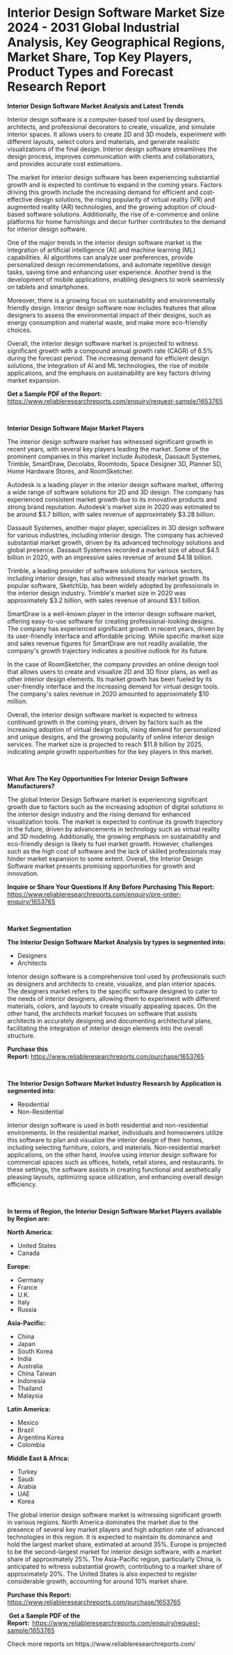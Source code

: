 <p><h1>Interior Design Software Market Size 2024 - 2031 Global Industrial Analysis, Key Geographical Regions, Market Share, Top Key Players, Product Types and Forecast Research Report</h1></p><p><strong>Interior Design Software Market Analysis and Latest Trends</strong></p>
<p><p>Interior design software is a computer-based tool used by designers, architects, and professional decorators to create, visualize, and simulate interior spaces. It allows users to create 2D and 3D models, experiment with different layouts, select colors and materials, and generate realistic visualizations of the final design. Interior design software streamlines the design process, improves communication with clients and collaborators, and provides accurate cost estimations.</p><p>The market for interior design software has been experiencing substantial growth and is expected to continue to expand in the coming years. Factors driving this growth include the increasing demand for efficient and cost-effective design solutions, the rising popularity of virtual reality (VR) and augmented reality (AR) technologies, and the growing adoption of cloud-based software solutions. Additionally, the rise of e-commerce and online platforms for home furnishings and decor further contributes to the demand for interior design software.</p><p>One of the major trends in the interior design software market is the integration of artificial intelligence (AI) and machine learning (ML) capabilities. AI algorithms can analyze user preferences, provide personalized design recommendations, and automate repetitive design tasks, saving time and enhancing user experience. Another trend is the development of mobile applications, enabling designers to work seamlessly on tablets and smartphones.</p><p>Moreover, there is a growing focus on sustainability and environmentally friendly design. Interior design software now includes features that allow designers to assess the environmental impact of their designs, such as energy consumption and material waste, and make more eco-friendly choices.</p><p>Overall, the interior design software market is projected to witness significant growth with a compound annual growth rate (CAGR) of 6.5% during the forecast period. The increasing demand for efficient design solutions, the integration of AI and ML technologies, the rise of mobile applications, and the emphasis on sustainability are key factors driving market expansion.</p></p>
<p><strong>Get a Sample PDF of the Report:&nbsp;</strong> <a href="https://www.reliableresearchreports.com/enquiry/request-sample/1653765">https://www.reliableresearchreports.com/enquiry/request-sample/1653765</a></p>
<p>&nbsp;</p>
<p><strong>Interior Design Software Major Market Players</strong></p>
<p><p>The interior design software market has witnessed significant growth in recent years, with several key players leading the market. Some of the prominent companies in this market include Autodesk, Dassault Systemes, Trimble, SmartDraw, Decolabs, Roomtodo, Space Designer 3D, Planner 5D, Home Hardware Stores, and RoomSketcher.</p><p>Autodesk is a leading player in the interior design software market, offering a wide range of software solutions for 2D and 3D design. The company has experienced consistent market growth due to its innovative products and strong brand reputation. Autodesk's market size in 2020 was estimated to be around $3.7 billion, with sales revenue of approximately $3.28 billion.</p><p>Dassault Systemes, another major player, specializes in 3D design software for various industries, including interior design. The company has achieved substantial market growth, driven by its advanced technology solutions and global presence. Dassault Systemes recorded a market size of about $4.5 billion in 2020, with an impressive sales revenue of around $4.18 billion.</p><p>Trimble, a leading provider of software solutions for various sectors, including interior design, has also witnessed steady market growth. Its popular software, SketchUp, has been widely adopted by professionals in the interior design industry. Trimble's market size in 2020 was approximately $3.2 billion, with sales revenue of around $3.1 billion.</p><p>SmartDraw is a well-known player in the interior design software market, offering easy-to-use software for creating professional-looking designs. The company has experienced significant growth in recent years, driven by its user-friendly interface and affordable pricing. While specific market size and sales revenue figures for SmartDraw are not readily available, the company's growth trajectory indicates a positive outlook for its future.</p><p>In the case of RoomSketcher, the company provides an online design tool that allows users to create and visualize 2D and 3D floor plans, as well as other interior design elements. Its market growth has been fueled by its user-friendly interface and the increasing demand for virtual design tools. The company's sales revenue in 2020 amounted to approximately $10 million.</p><p>Overall, the interior design software market is expected to witness continued growth in the coming years, driven by factors such as the increasing adoption of virtual design tools, rising demand for personalized and unique designs, and the growing popularity of online interior design services. The market size is projected to reach $11.8 billion by 2025, indicating ample growth opportunities for the key players in this market.</p></p>
<p>&nbsp;</p>
<p><strong>What Are The Key Opportunities For Interior Design Software Manufacturers?</strong></p>
<p><p>The global Interior Design Software market is experiencing significant growth due to factors such as the increasing adoption of digital solutions in the interior design industry and the rising demand for enhanced visualization tools. The market is expected to continue its growth trajectory in the future, driven by advancements in technology such as virtual reality and 3D modeling. Additionally, the growing emphasis on sustainability and eco-friendly design is likely to fuel market growth. However, challenges such as the high cost of software and the lack of skilled professionals may hinder market expansion to some extent. Overall, the Interior Design Software market presents promising opportunities for growth and innovation.</p></p>
<p><strong>Inquire or Share Your Questions If Any Before Purchasing This Report:</strong> <a href="https://www.reliableresearchreports.com/enquiry/pre-order-enquiry/1653765">https://www.reliableresearchreports.com/enquiry/pre-order-enquiry/1653765</a></p>
<p>&nbsp;</p>
<p><strong>Market Segmentation</strong></p>
<p><strong>The Interior Design Software Market Analysis by types is segmented into:</strong></p>
<p><ul><li>Designers</li><li>Architects</li></ul></p>
<p><p>Interior design software is a comprehensive tool used by professionals such as designers and architects to create, visualize, and plan interior spaces. The designers market refers to the specific software designed to cater to the needs of interior designers, allowing them to experiment with different materials, colors, and layouts to create visually appealing spaces. On the other hand, the architects market focuses on software that assists architects in accurately designing and documenting architectural plans, facilitating the integration of interior design elements into the overall structure.</p></p>
<p><strong>Purchase this Report:&nbsp;</strong><a href="https://www.reliableresearchreports.com/purchase/1653765">https://www.reliableresearchreports.com/purchase/1653765</a></p>
<p>&nbsp;</p>
<p><strong>The Interior Design Software Market Industry Research by Application is segmented into:</strong></p>
<p><ul><li>Residential</li><li>Non-Residential</li></ul></p>
<p><p>Interior design software is used in both residential and non-residential environments. In the residential market, individuals and homeowners utilize this software to plan and visualize the interior design of their homes, including selecting furniture, colors, and materials. Non-residential market applications, on the other hand, involve using interior design software for commercial spaces such as offices, hotels, retail stores, and restaurants. In these settings, the software assists in creating functional and aesthetically pleasing layouts, optimizing space utilization, and enhancing overall design efficiency.</p></p>
<p>&nbsp;</p>
<p><strong>In terms of Region, the Interior Design Software Market Players available by Region are:</strong></p>
<p>
    <p> <strong> North America: </strong>
        <ul>
            <li>United States</li>
            <li>Canada</li>
        </ul>
        </p> 
    <p> <strong> Europe: </strong>
        <ul>
            <li>Germany</li>
            <li>France</li>
            <li>U.K.</li>
            <li>Italy</li>
            <li>Russia</li>
        </ul>
        </p> 
    <p> <strong> Asia-Pacific: </strong>
        <ul>
            <li>China</li>
            <li>Japan</li>
            <li>South Korea</li>
            <li>India</li>
            <li>Australia</li>
            <li>China Taiwan</li>
            <li>Indonesia</li>
            <li>Thailand</li>
            <li>Malaysia</li>
        </ul>
        </p> 
    <p> <strong> Latin America: </strong>
        <ul>
            <li>Mexico</li>
            <li>Brazil</li>
            <li>Argentina Korea</li>
            <li>Colombia</li>
        </ul>
        </p> 
    <p> <strong> Middle East & Africa: </strong>
        <ul>
            <li>Turkey</li>
            <li>Saudi</li>
            <li>Arabia</li>
            <li>UAE</li>
            <li>Korea</li>
        </ul>
    </p>
    </p>
<p><p>The global interior design software market is witnessing significant growth in various regions. North America dominates the market due to the presence of several key market players and high adoption rate of advanced technologies in this region. It is expected to maintain its dominance and hold the largest market share, estimated at around 35%. Europe is projected to be the second-largest market for interior design software, with a market share of approximately 25%. The Asia-Pacific region, particularly China, is anticipated to witness substantial growth, contributing to a market share of approximately 20%. The United States is also expected to register considerable growth, accounting for around 10% market share.</p></p>
<p><strong>Purchase this Report: </strong><a href="https://www.reliableresearchreports.com/purchase/1653765">https://www.reliableresearchreports.com/purchase/1653765</a></p>
<p>&nbsp;<strong>Get a Sample PDF of the Report:&nbsp;&nbsp;</strong><a href="https://www.reliableresearchreports.com/enquiry/request-sample/1653765">https://www.reliableresearchreports.com/enquiry/request-sample/1653765</a></p>
<p><strong></strong></p>
<p>Check more reports on https://www.reliableresearchreports.com/</p>